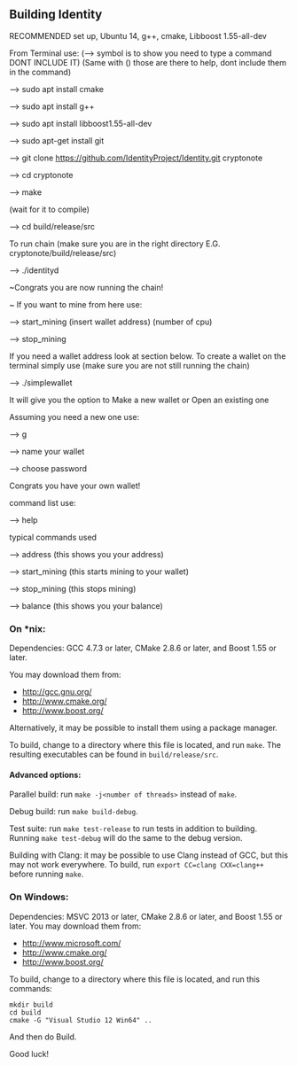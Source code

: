 ## Building Identity

RECOMMENDED set up, Ubuntu 14, g++, cmake, Libboost 1.55-all-dev

From Terminal use: (--> symbol is to show you need to type a command DONT INCLUDE IT) (Same with () those are there to help, dont include them in the command)

--> sudo apt install cmake

--> sudo apt install g++

--> sudo apt install libboost1.55-all-dev

--> sudo apt-get install git

--> git clone https://github.com/IdentityProject/Identity.git cryptonote

--> cd cryptonote

--> make

(wait for it to compile)

--> cd build/release/src

To run chain (make sure you are in the right directory E.G. cryptonote/build/release/src)

--> ./identityd

~Congrats you are now running the chain!

~ If you want to mine from here use:

--> start_mining (insert wallet address) (number of cpu)

--> stop_mining

If you need a wallet address look at section below.
To create a wallet on the terminal simply use (make sure you are not still running the chain)

--> ./simplewallet

It will give you the option to Make a new wallet or Open an existing one

Assuming you need a new one use:

--> g

--> name your wallet

--> choose password

Congrats you have your own wallet!

command list use:

--> help

typical commands used

--> address (this shows you your address)

--> start_mining (this starts mining to your wallet)

--> stop_mining (this stops mining)

--> balance (this shows you your balance)

### On *nix:

Dependencies: GCC 4.7.3 or later, CMake 2.8.6 or later, and Boost 1.55 or later.

You may download them from:

- http://gcc.gnu.org/
- http://www.cmake.org/
- http://www.boost.org/

Alternatively, it may be possible to install them using a package manager.

To build, change to a directory where this file is located, and run `make`. The resulting executables can be found in `build/release/src`.

#### Advanced options:

Parallel build: run `make -j<number of threads>` instead of `make`.

Debug build: run `make build-debug`.

Test suite: run `make test-release` to run tests in addition to building. Running `make test-debug` will do the same to the debug version.

Building with Clang: it may be possible to use Clang instead of GCC, but this may not work everywhere. To build, run `export CC=clang CXX=clang++` before running `make`.

### On Windows:
Dependencies: MSVC 2013 or later, CMake 2.8.6 or later, and Boost 1.55 or later. You may download them from:

- http://www.microsoft.com/
- http://www.cmake.org/
- http://www.boost.org/

To build, change to a directory where this file is located, and run this commands:
```
mkdir build
cd build
cmake -G "Visual Studio 12 Win64" ..
```

And then do Build.

Good luck!
